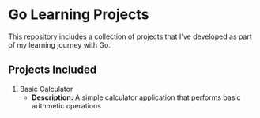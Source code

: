 # Go Learning Projects

This repository includes a collection of projects that I've developed as part of my learning journey with Go.

## Projects Included

1. Basic Calculator
    - **Description:** A simple calculator application that performs basic arithmetic operations 
   